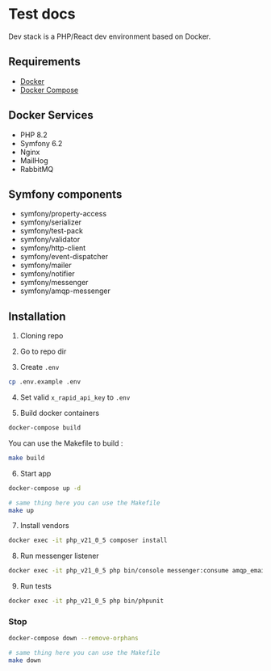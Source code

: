 # Test docs

Dev stack is a PHP/React dev environment based on Docker.

## Requirements

* [Docker](https://docs.docker.com/engine/install/)
* [Docker Compose](https://docs.docker.com/compose/install/)

## Docker Services

* PHP 8.2
* Symfony 6.2
* Nginx
* MailHog
* RabbitMQ

## Symfony components

* symfony/property-access
* symfony/serializer
* symfony/test-pack
* symfony/validator
* symfony/http-client
* symfony/event-dispatcher
* symfony/mailer
* symfony/notifier
* symfony/messenger
* symfony/amqp-messenger

## Installation

1. Cloning repo

2. Go to repo dir

3. Create `.env`
```bash
cp .env.example .env
```

4. Set valid ``x_rapid_api_key`` to `.env`  

5. Build docker containers
```bash
docker-compose build
```
You can use the Makefile to build :
```bash
make build
```

6. Start app
```bash
docker-compose up -d

# same thing here you can use the Makefile
make up
```

7. Install vendors
```bash
docker exec -it php_v21_0_5 composer install
```

8. Run messenger listener
```bash
docker exec -it php_v21_0_5 php bin/console messenger:consume amqp_email_notification -vv
```

9. Run tests
```bash
docker exec -it php_v21_0_5 php bin/phpunit
```

### Stop
```bash
docker-compose down --remove-orphans

# same thing here you can use the Makefile
make down
```
